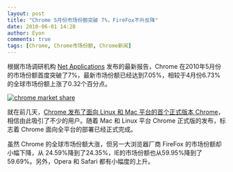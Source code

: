 ```yaml
---
layout: post
title: "Chrome 5月份市场份额突破 7%，FireFox不升反降"
date: 2010-06-01 14:28
author: Eyon
comments: true
tags: [Chrome, Chrome市场份额, Chrome新闻]
---
```

根据市场调研机构 [Net Applications](http://marketshare.hitslink.com/report.aspx?qprid=0) 发布的最新报告，Chrome 在2010年5月份的市场份额首度突破了7%，最新市场份额已经达到7.05%，相较于4月份6.73%的全球市场份额上涨了0.32个百分点。

<a href="http://img.chromi.org/2010/06/chrome-market-share1.png">![](http://img.chromi.org/2010/06/chrome-market-share1-550x222.png "chrome market share")</a>

就在前几天，[Chrome 发布了面向 Linux 和 Mac 平台的首个正式版本 Chrome](http://www.chromi.org/archives/4879)，相信由此吸引了不少的用户。随着 Mac 和 Linux 平台 Chrome 正式版的发布，标志着 Chrome 面向全平台的部署已经正式完成。

虽然 Chrome 的全球市场份额大涨，但另一大浏览器厂商 FireFox 的市场份额却小幅下降，从 24.59%降到了24.35%，IE的市场份额也从59.95%降到了59.69%。另外，Opera 和 Safari 都有小幅度的上升。




